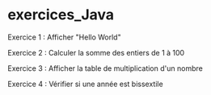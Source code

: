 # exercices_Java

Exercice 1 : Afficher "Hello World"

Exercice 2 : Calculer la somme des entiers de 1 à 100

Exercice 3 : Afficher la table de multiplication d'un nombre

Exercice 4 : Vérifier si une année est bissextile
